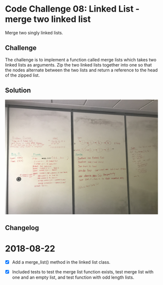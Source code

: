 
# Code Challenge 08: Linked List - merge two linked list
Merge two singly linked lists. ​

 ## Challenge
The challenge is to implement a function called merge lists which takes two linked lists as arguments. Zip the two
linked lists together into one so that the nodes alternate between the two lists and return a
reference to the head of the zipped list.

 ## Solution
 ![Merge two LL](../../assets/merge_ll.jpg)


 ## Changelog

 2018-08-22
 ======
- [x] Add a merge_list() method in the linked list class.
- [x] Included tests to test the merge list function exists,
 test merge list with one and an empty list, and test function with odd length lists.


